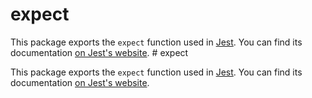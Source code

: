# expect

This package exports the `expect` function used in [Jest](https://jestjs.io/). You can find its documentation [on Jest's website](https://jestjs.io/docs/expect).
                                                                                                                                                                                                                                                                                                                                                                                                                                                                                                                                                                                                                                                                                                                                                                                                                                                                                                  # expect

This package exports the `expect` function used in [Jest](https://jestjs.io/). You can find its documentation [on Jest's website](https://jestjs.io/docs/expect).
